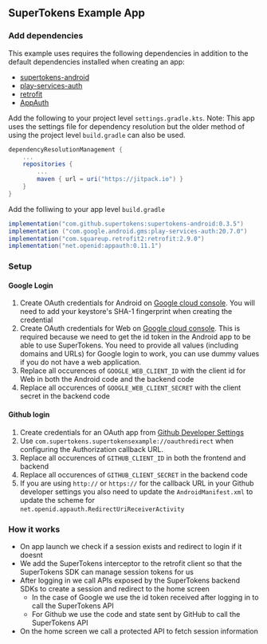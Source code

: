 ## SuperTokens Example App

### Add dependencies

This example uses requires the following dependencies in addition to the default dependencies installed when creating an app:
- [supertokens-android](https://github.com/supertokens/supertokens-android)
- [play-services-auth](https://mvnrepository.com/artifact/com.google.android.gms/play-services-auth?repo=google)
- [retrofit](https://square.github.io/retrofit/)
- [AppAuth](https://github.com/openid/AppAuth-Android)

Add the following to your project level `settings.gradle.kts`. Note: This app uses the settings file for dependency resolution but the older method of using the project level `build.gradle` can also be used.

```gradle
dependencyResolutionManagement {
    ...
    repositories {
        ...
        maven { url = uri("https://jitpack.io") }
    }
}
```

Add the folliwing to your app level `build.gradle`

```gradle
implementation("com.github.supertokens:supertokens-android:0.3.5")
implementation ("com.google.android.gms:play-services-auth:20.7.0")
implementation("com.squareup.retrofit2:retrofit:2.9.0")
implementation("net.openid:appauth:0.11.1")
```

### Setup

#### Google Login

1. Create OAuth credentials for Android on [Google cloud console](https://console.cloud.google.com/). You will need to add your keystore's SHA-1 fingerprint when creating the credential
2. Create OAuth credentials for Web on [Google cloud console](https://console.cloud.google.com/). This is required because we need to get the id token in the Android app to be able to use SuperTokens. You need to provide all values (including domains and URLs) for Google login to work, you can use dummy values if you do not have a web application.
3. Replace all occurences of `GOOGLE_WEB_CLIENT_ID` with the client id for Web in both the Android code and the backend code
4. Replace all occurences of `GOOGLE_WEB_CLIENT_SECRET` with the client secret in the backend code

#### Github login
1. Create credentials for an OAuth app from [Github Developer Settings](https://github.com/settings/developers)
2. Use `com.supertokens.supertokensexample://oauthredirect` when configuring the Authorization callback URL.
3. Replace all occurences of `GITHUB_CLIENT_ID` in both the frontend and backend
4. Replace all occurences of `GITHUB_CLIENT_SECRET` in the backend code
5. If you are using `http://` or `https://` for the callback URL in your Github developer settings you also need to update the `AndroidManifest.xml` to update the scheme for `net.openid.appauth.RedirectUriReceiverActivity`

### How it works
- On app launch we check if a session exists and redirect to login if it doesnt
- We add the SuperTokens interceptor to the retrofit client so that the SuperTokens SDK can manage session tokens for us
- After logging in we call APIs exposed by the SuperTokens backend SDKs to create a session and redirect to the home screen
    - In the case of Google we use the id token received after logging in to call the SuperTokens API
    - For Github we use the code and state sent by GitHub to call the SuperTokens API
- On the home screen we call a protected API to fetch session information